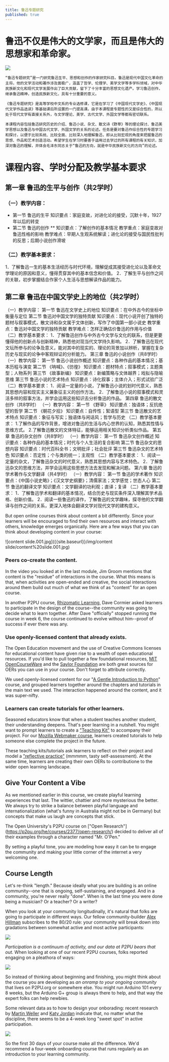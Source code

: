 ```yaml
---
title: 鲁迅专题研究
published: true
---
```


# 鲁迅不仅是伟大的文学家，而且是伟大的思想家和革命家。

![](http://klcb.k618.cn/dusb/zjmdm/201212/W020121227445431900733.jpg)

    “鲁迅专题研究”是一门研究鲁迅生平、思想和创作的作家研究科目。鲁迅是现代中国文化革命的主将，他的文学活动和著作涉及面极广，涵盖了哲学、伦理学、美学文学等多学科领域，对中华民族新文化和现代文学发展作出了巨大贡献，留下了十分丰富的思想文化遗产。学习鲁迅创作，继承鲁迅精神，创造民族新文化，具有十分重要的意义。

    《鲁迅专题研究》是高等学校中文系的专业选修课，它是在学习了《中国现代文学史》、《中国现代文学作品选读》等基础课后所设置的一门提高课。由于本课程是专题性的又是综合性的，所以处于现代文学有直接关系外，与文学理论、美学、古代文学、外国文学等都有密切联系。

    本课程内容包括鲁迅研究历史的介绍、鲁迅小说、杂文、散文诗《野草》等的理论探讨、鲁迅美学思想以及鲁迅与中国古代文学、外国文学的关系的论述。任务是要对鲁迅作综合性的专题学习和探讨，以便于比较系统、比较全面、比较深入地理解鲁迅，即从比较宏观的角度来把握鲁迅的思想、作品和艺术创造活动。希望学生在学习时要善于运用过去学过的所有课程的有关知识，加深对鲁迅的理解，并体会毛泽东同志关于“鲁迅的方向，就是中华民族新文化的方向”的论述。


# 课程内容、学时分配及教学基本要求

## 第一章 鲁迅的生平与创作（共2学时）

### （一）教学内容：
* 第一节   鲁迅的生平
知识要点：家庭变故，对进化论的接受，沉默十年，1927年以后的转变
* 第二节   鲁迅的创作
** 知识要点：了解创作的基本情况
教学重点：家庭变故对鲁迅性格的影响
教学难点：早期人生观系统解读；进化论的接受与国民性批判的反思；后期小说创作滑坡

### （二）教学基本要求：
1．了解鲁迅一生的基本生活经历与时代环境，理解促成其接受进化论以及革命文学理论的原因和意义，懂得贯穿其中的基本信念和价值。
2．了解生平与创作之间的关联，初步掌握结合作家个人生活与思想解读作品的能力。

## 第二章 鲁迅在中国文学史上的地位（共2学时）
（一）教学内容：
第一节   鲁迅在文学史上的地位
知识要点：在中外古今的坐标中衡量与定位
第二节   鲁迅对中国文学的独特贡献
知识要点：现代小说开创了独特的题材与叙事模式，散文诗和杂文属于文体创新，写作了中国第一部小说史
教学重点：鲁迅对中国文学的独特贡献
教学难点：怎样正确估价鲁迅的作用与价值
（二）教学基本要求：
1．了解鲁迅创作与中外古今文学与文化的联系，但是更要懂得他的创新点与创新精神，熟悉他对现当代文学持久影响。
2．了解鲁迅在现代文坛所参与的论争及意义，能对其中的现实的、理论的背景加以辨析，掌握在复杂历史与现实的论争中客观辩证的分析能力。
第三章 鲁迅的小说创作（共8学时）
（一）教学内容：
第一节   鲁迅小说创作概述
知识要点：各种作品的基本情况；基本历程与演变
第二节   《呐喊》、《彷徨》
知识要点：题材特点；叙事模式；主题类型；人物系列
第三节   《故事新编》
知识要点：新编策略与文体越界；戏拟与隐喻思维
第三节   鲁迅小说的艺术特点
知识要点：诗化叙事；主体介入；形式试验广泛
（二）教学基本要求：
1．阅读一定量的小说，了解鲁迅小说的划时代意义，熟悉其思想内容和现实主义兼象征主义的创作方法。
2．了解鲁迅小说的叙事模式和灵活多样的叙事方法，并学会运用这些知识去分析鲁迅的作品。
第四章 鲁迅的散文创作（共8学时）
（一）教学内容：
第一节   《野草》
知识要点：独语体；反抗绝望的哲学
第二节   《朝花夕拾》
知识要点：自传性；絮语型
第三节           鲁迅散文的艺术特点 
知识要点：象征与写实；独语体与闲话风；哲学与历史                                                                                         （二）教学基本要求：
1.了解作品的写作背景，增进对鲁迅的生活与内心世界的认知，熟悉其性情与思维方式。
2.了解鲁迅散文的文体特征，能够运用相关知识分析类似作品。
第五章 鲁迅的杂文创作（共8学时）
（一）教学内容：
第一节   鲁迅杂文创作概述
知识要点：各种作品的基本情况；时代与个人生活的复合影响
第二节   鲁迅杂文的思想内容
知识要点：时代百科全书；文明批评；社会批评
第三节   鲁迅杂文的艺术特色
知识要点：否定性；个与类的统一；主观性
（二）教学基本要求：
1．阅读一定量的杂文，了解鲁迅杂文的时代意义，熟悉其思想内容与艺术特色。
2．了解鲁迅杂文的思维方法，并学会运用这些思想方法去发现和解决问题。
第六章 鲁迅的学术著作与文学翻译（共4学时）
（一）教学内容：
第一节   鲁迅的学术著作
知识要点：《中国小说史略》；《汉文学史纲要》；清儒家法；文学感觉；世态人心
第二节   鲁迅的翻译文学
知识要点：文学翻译的功利观；直译；复译
（二）教学基本要求：
1．了解鲁迅学术和翻译的基本情况，结合历史与现实条件深入理解其学术品格、创新价值。
2．阅读一些鲁迅的译作，了解鲁迅的文学趣味，探寻他的文学翻译与创作之间的关系，更深入地体会翻译文学对现代文学的建构意义。



But open online courses think about content a bit differently. 
Since your learners will be encouraged to find their own resources and interact with others, knowledge emerges organically. Here are a few ways that you can think about developing content in your course: 

![content slide.001.jpg]({{site.baseurl}}/img/content slide/content%20slide.001.jpg)

### Peers co-create the content. 

In the video you looked at in the last module, Jim Groom mentions that content is the "residue" of interactions in the course. What this means is that, when activities are open-ended and creative, the social interactions around them build out much of what we think of as "content" for an open course. 

In another P2PU course, [Rhizomatic Learning](https://p2pu.org/en/courses/882/rhizomatic-learning-the-community-is-the-curriculum/), Dave Cormier asked learners to participate in the design of the course--the community was going to decide what to learn together. After Dave "officially" stopped running the course in week 6, the course continued to evolve without him--proof of success if ever there was any. 

### Use openly-licensed content that already exists.

The Open Education movement and the use of Creative Commons licenses for educational content have given rise to a wealth of open educational resources. If you'd like to pull together a few foundational resources, [MIT OpenCourseWare](http://ocw.mit.edu/index.htm) and the [Saylor Foundation](http://www.saylor.org/) are both great sources for OERs you can use in your course. Don't forget to attribute correctly.

We used openly-licensed content for our "[A Gentle Introduction to Python](http://reports.p2pu.org/mooc-maker/)" course, and grouped learners together around the chapters and tutorials in the main text we used. The interaction happened around the content, and it was super-nifty. 

### Learners can create tutorials for other learners.

Seasoned educators know that when a student teaches another student, their understanding deepens. That's peer learning in a nutshell. You might want to prompt learners to create a ["Teaching Kit"](http://discourse.webmakerprototypes.org/t/activity-1-create-a-teaching-kit/332) to accompany their project. For our [Mozilla Webmaker course](https://training.webmakerprototypes.org/en/), learners created tutorials to help someone else complete the project in the future. 

These teaching kits/tutorials ask learners to reflect on their project and model a ["reflective practice"](http://en.wikipedia.org/wiki/Reflective_practice) (mmmmm, tasty self-assessment). At the same time, learners are creating their own OERs to contributione to the wider open learning landscape. 

## Give Your Content a Vibe

As we mentioned earlier in this course, we create playful learning experiences that last. The wittier, chattier and more mysterious the better. We always try to strike a balance between playful language and internationalization (what's funny in Australia might not be in Germany) but concepts that make us laugh are concepts that stick. 

The Open University's P2PU course on ["Open Research"] (https://p2pu.org/he/courses/2377/open-research/) decided to deliver all of their examples through a character named "Mr. O'Pen." 



By setting a playful tone, you are modeling how easy it can be to engage the community and making your little corner of the internet a very welcoming one. 


## Course Length

Let's re-think "length." Because ideally what you are building is an online community--one that is ongoing, self-sustaining, and engaged. And in a community, you're never really "done". When is the last time you were done being a musician? Or a teacher? Or a writer? 

When you look at your community longitudinally, it's natural that folks are going to participate in different ways. Our fellow community-builder [Alex Hillman](http://dangerouslyawesome.com/) subscribes to the 80/20 rule: your community will break down into gradations between somewhat active and most active participants:

![]({{site.baseurl}}/img/content-2.jpg)

*Participation is a continuum of activity, and our data at P2PU bears that out.* When looking at one of our recent P2PU courses, folks reported engaging on a pleathora of ways:

![]({{site.baseurl}}/img/content-3.jpg)

So instead of thinking about beginning and finishing, you might think about the course you are developing as *an onramp to your ongoing community* that lives on P2PU.org or somewhere else. You might run Arduino 101 every 8 weeks, but the Arduino G+ group is always there to help, and that way the expert folks can help newbies. 

Some relevant data as to how to design your onborading: recent research by [Martin Weller](http://nogoodreason.typepad.co.uk/no_good_reason/2013/12/design-responses-to-mooc-completion-rates.html) and [Katy Jordan](http://www.katyjordan.com/MOOCproject.html) indicate that, no matter what the discipline, there seems to be a 4-week long "sweet spot" in active participation. 

![]({{site.baseurl}}/img/content-4.png)

So the first 30 days of your course make all the difference. We'd recommend a four-week onboarding course that runs regularly as an introduction to your learning community.
